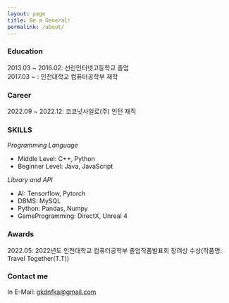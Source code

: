 ```yaml
---
layout: page
title: Be a General!
permalink: /about/
---
```




### Education

2013.03 ~ 2016.02: 선린인터넷고등학교 졸업  
2017.03 ~ : 인천대학교 컴퓨터공학부 재학

### Career

2022.09 ~ 2022.12: 코코넛사일로(주) 인턴 재직

### SKILLS

*Programming Language*  
* Middle Level: C++, Python  
* Beginner Level: Java, JavaScript  

*Library and API*  
* AI: Tensorflow, Pytorch
* DBMS: MySQL
* Python: Pandas, Numpy
* GameProgramming: DirectX, Unreal 4

### Awards
2022.05: 2022년도 인천대학교 컴퓨터공학부 졸업작품발표회 장려상 수상(작품명: Travel Together(T.T))

### Contact me

In E-Mail: [gkdnfka@gmail.com](mailto:gkdnfka@gmail.com)
